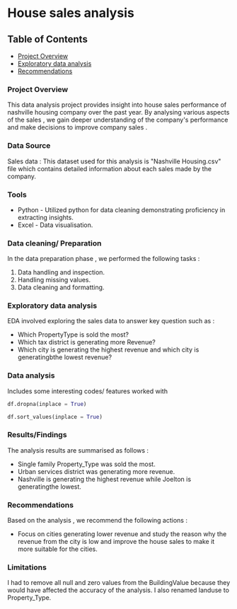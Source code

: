 # House sales analysis

## Table of Contents 

- [Project Overview](#project-overview)
- [Exploratory data analysis](#exploratory-data-analysis)
- [Recommendations](#recommendations)


### Project Overview
This data analysis project provides insight into house sales performance of nashville housing company over the past year. By analysing various aspects of the sales , we gain deeper understanding of the company's performance and make decisions to improve company sales .

### Data Source 
Sales data : This dataset used for this analysis is "Nashville Housing.csv"  file which contains detailed information about each sales made by the company.

### Tools
- Python - Utilized python for data cleaning demonstrating proficiency in extracting insights.
- Excel - Data visualisation. 

### Data cleaning/ Preparation 
In the data preparation phase , we performed the following tasks :

1. Data handling and inspection.
2. Handling missing values. 
3. Data cleaning and formatting. 

### Exploratory data analysis 
EDA involved exploring the sales data to answer key question such as  :

- Which PropertyType is sold the most?
- Which tax district is generating more
    Revenue?
- Which city is generating the highest revenue and which city is generatingbthe lowest revenue?

### Data analysis
Includes some interesting codes/ features worked with 

```Python
df.dropna(inplace = True)
```
```Python
df.sort_values(inplace = True)
```
###  Results/Findings
The analysis results are summarised as follows :

- Single family Property_Type was sold the most.
- Urban services district was generating more revenue. 
-  Nashville is generating the highest revenue while Joelton is generatingthe lowest.

### Recommendations 

Based on the analysis , we recommend the following actions :
- Focus on cities generating lower revenue and study the reason why the revenue from the city is low and improve the house sales to make it more suitable for the cities.


### Limitations
I had to remove all null and zero values  from the BuildingValue because they would have affected the accuracy of the analysis. I also renamed landuse to Property_Type.
